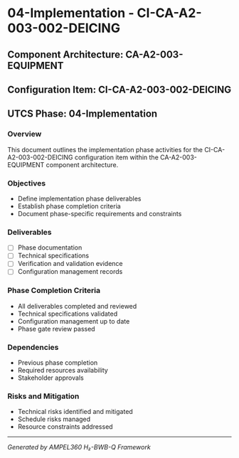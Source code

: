 # 04-Implementation - CI-CA-A2-003-002-DEICING

## Component Architecture: CA-A2-003-EQUIPMENT
## Configuration Item: CI-CA-A2-003-002-DEICING
## UTCS Phase: 04-Implementation

### Overview
This document outlines the implementation phase activities for the CI-CA-A2-003-002-DEICING configuration item within the CA-A2-003-EQUIPMENT component architecture.

### Objectives
- Define implementation phase deliverables
- Establish phase completion criteria
- Document phase-specific requirements and constraints

### Deliverables
- [ ] Phase documentation
- [ ] Technical specifications
- [ ] Verification and validation evidence
- [ ] Configuration management records

### Phase Completion Criteria
- All deliverables completed and reviewed
- Technical specifications validated
- Configuration management up to date
- Phase gate review passed

### Dependencies
- Previous phase completion
- Required resources availability
- Stakeholder approvals

### Risks and Mitigation
- Technical risks identified and mitigated
- Schedule risks managed
- Resource constraints addressed

---
*Generated by AMPEL360 H₂-BWB-Q Framework*
